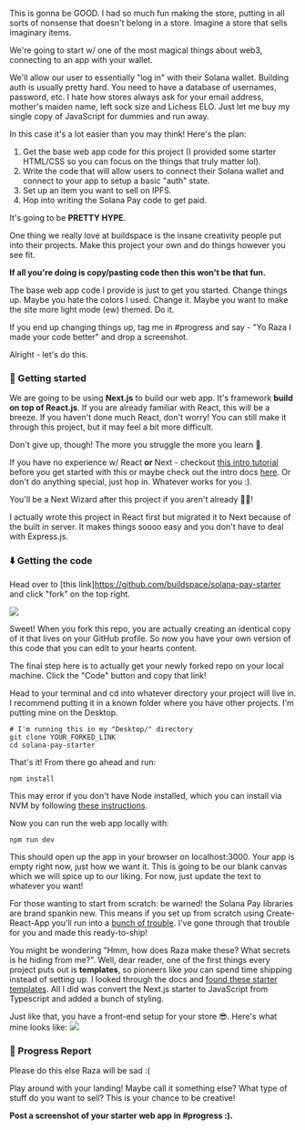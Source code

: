 This is gonna be GOOD. I had so much fun making the store, putting in all sorts of nonsense that doesn't belong in a store. Imagine a store that sells imaginary items. 

We're going to start w/ one of the most magical things about web3, connecting to an app with your wallet.

We'll allow our user to essentially "log in" with their Solana wallet. Building auth is usually pretty hard. You need to have a database of usernames, password, etc. I hate how stores always ask for your email address, mother's maiden name, left sock size and Lichess ELO. Just let me buy my single copy of JavaScript for dummies and run away.

In this case it's a lot easier than you may think! Here's the plan:

1. Get the base web app code for this project (I provided some starter HTML/CSS so you can focus on the things that truly matter lol).
2. Write the code that will allow users to connect their Solana wallet and connect to your app to setup a basic "auth" state.
3. Set up an item you want to sell on IPFS.
4. Hop into writing the Solana Pay code to get paid.

It's going to be **PRETTY HYPE**.

One thing we really love at buildspace is the insane creativity people put into their projects. Make this project your own and do things however you see fit.

**If all you're doing is copy/pasting code then this won't be that fun.**

The base web app code I provide is just to get you started. Change things up. Maybe you hate the colors I used. Change it. Maybe you want to make the site more light mode (ew) themed. Do it.

If you end up changing things up, tag me in #progress and say - "Yo Raza I made your code better" and drop a screenshot.

Alright - let's do this.

### 🏁 Getting started
We are going to be using **Next.js** to build our web app. It's framework **build on top of React.js**. If you are already familiar with React, this will be a breeze. If you haven't done much React, don't worry! You can still make it through this project, but it may feel a bit more difficult.

Don't give up, though! The more you struggle the more you learn 🧠.

If you have no experience w/ React **or** Next - checkout [this intro tutorial](https://www.freecodecamp.org/news/nextjs-tutorial/) before you get started with this or maybe check out the intro docs [here](https://nextjs.org/learn/foundations/about-nextjs). Or don't do anything special, just hop in. Whatever works for you :).

You'll be a Next Wizard after this project if you aren't already 🧙‍♂!

I actually wrote this project in React first but migrated it to Next because of the built in server. It makes things soooo easy and you don't have to deal with Express.js. 

### ⬇️ Getting the code
Head over to [this link]https://github.com/buildspace/solana-pay-starter and click "fork" on the top right. 

![](https://i.imgur.com/OnOIO2A.png)

Sweet! When you fork this repo, you are actually creating an identical copy of it that lives on your GitHub profile. So now you have your own version of this code that you can edit to your hearts content.

The final step here is to actually get your newly forked repo on your local machine. Click the "Code" button and copy that link!

Head to your terminal and cd into whatever directory your project will live in. I recommend putting it in a known folder where you have other projects. I'm putting mine on the Desktop.

```
# I'm running this in my "Desktop/" directory 
git clone YOUR_FORKED_LINK
cd solana-pay-starter
```
That's it! From there go ahead and run:

```
npm install
```

This may error if you don't have Node installed, which you can install via NVM by following [these instructions](https://github.com/nvm-sh/nvm#installing-and-updating).

Now you can run the web app locally with:

```
npm run dev
```

This should open up the app in your browser on localhost:3000. Your app is empty right now, just how we want it. This is going to be our blank canvas which we will spice up to our liking. For now, just update the text to whatever you want!

For those wanting to start from scratch: be warned! the Solana Pay libraries are brand spankin new. This means if you set up from scratch using Create-React-App you'll run into a [bunch of trouble](https://github.com/solana-labs/wallet-adapter/issues/241). I've gone through that trouble for you and made this ready-to-ship!

You might be wondering "Hmm, how does Raza make these? What secrets is he hiding from me?". Well, dear reader, one of the first things every project puts out is **templates**, so pioneers like *you* can spend time shipping instead of setting up. I looked through the docs and [found these starter templates](https://github.com/solana-labs/wallet-adapter/tree/master/packages/starter). All I did was convert the Next.js starter to JavaScript from Typescript and added a bunch of styling.

Just like that, you have a front-end setup for your store 😎. Here's what mine looks like:
![](https://hackmd.io/_uploads/Hy9JJK8Pq.png)


### 🚨 Progress Report
Please do this else Raza will be sad :(

Play around with your landing! Maybe call it something else? What type of stuff do you want to sell? This is your chance to be creative!

**Post a screenshot of your starter web app in #progress :).**